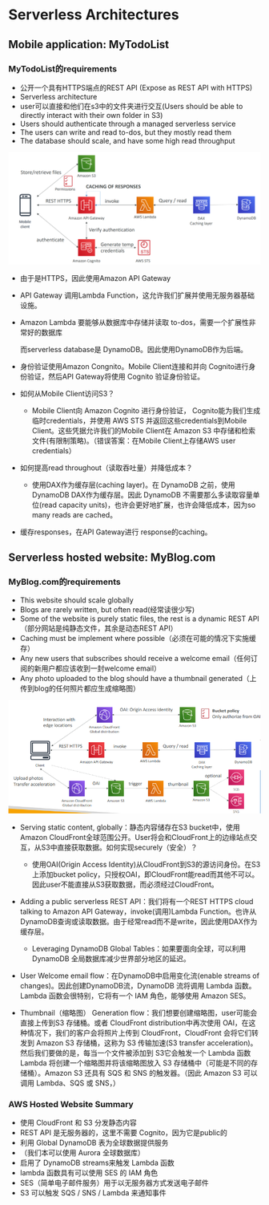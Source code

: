 # Serverless Architectures

## Mobile application: MyTodoList

### MyTodoList的requirements

- 公开一个具有HTTPS端点的REST API (Expose as REST API with HTTPS)
- Serverless architecture
- user可以直接和他们在s3中的文件夹进行交互(Users should be able to directly interact with their own folder in S3)
- Users should authenticate through a managed serverless service
- The users can write and read to-dos, but they mostly read them
- The database should scale, and have some high read throughput

![](https://raw.githubusercontent.com/alstonzero/aws-certifications/main/aws-saa/%E6%9E%B6%E6%9E%84/pic/serverless%20Mobile%20application.png)



- 由于是HTTPS，因此使用Amazon API Gateway

- API Gateway 调用Lambda Function，这允许我们扩展并使用无服务器基础设施。

- Amazon Lambda 要能够从数据库中存储并读取 to-dos，需要一个扩展性非常好的数据库

  而serverless database是 DynamoDB。因此使用DynamoDB作为后端。

- 身份验证使用Amazon Congnito。Mobile Client连接和并向 Cognito进行身份验证，然后API Gateway将使用 Cognito 验证身份验证。

- 如何从Mobile Client访问S3？

  - Mobile Client向 Amazon Cognito 进行身份验证， Cognito能为我们生成临时credentials，并使用 AWS STS 并返回这些credentials到Mobile Client。这些凭据允许我们的Mobile Client在 Amazon S3 中存储和检索文件(有限制策略)。（错误答案：在Mobile Client上存储AWS user credentials）

- 如何提高read throughout（读取吞吐量）并降低成本？

  - 使用DAX作为缓存层(caching layer)。在 DynamoDB 之前，使用 DynamoDB DAX作为缓存层。因此 DynamoDB 不需要那么多读取容量单位(read capacity units)，也许会更好地扩展，也许会降低成本，因为so many reads are cached。

- 缓存responses，在API Gateway进行 response的caching。

## Serverless hosted website: MyBlog.com

###  MyBlog.com的requirements

- This website should scale globally 
- Blogs are rarely written, but often read(经常读很少写)
- Some of the website is purely static files, the rest is a dynamic REST API（部分网站是纯静态文件，其余是动态REST API）
- Caching must be implement where possible（必须在可能的情况下实施缓存）
- Any new users that subscribes should receive a welcome email（任何订阅的新用户都应该收到一封welcome email）
- Any photo uploaded to the blog should have a thumbnail generated（上传到blog的任何照片都应生成缩略图）

![](https://raw.githubusercontent.com/alstonzero/aws-certifications/main/aws-saa/%E6%9E%B6%E6%9E%84/pic/serverless%20MyBlog.com.png)

- Serving static content, globally：静态内容储存在S3 bucket中，使用Amazon CloudFront全球范围公开。User将会和CloudFront上的边缘站点交互，从S3中直接获取数据。如何实现securely（安全）？

  - 使用OAI(Origin Access Identity)从CloudFront到S3的源访问身份。在S3上添加bucket policy，只授权OAI，即CloudFront能read而其他不可以。因此user不能直接从S3获取数据，而必须经过CloudFront。

- Adding a public serverless REST API：我们将有一个REST HTTPS cloud talking to Amazon API Gateway，invoke(调用)Lambda Function。也许从DynamoDB查询或读取数据。由于经常read而不是write，因此使用DAX作为缓存层。

  - Leveraging DynamoDB Global Tables：如果要面向全球，可以利用 DynamoDB 全局数据库减少世界部分地区的延迟。

- User Welcome email flow：在DynamoDB中启用变化流(enable streams of changes)。因此创建DynamoDB流，DynamoDB 流将调用 Lambda 函数。Lambda 函数会很特别，它将有一个 IAM 角色，能够使用 Amazon SES。

- Thumbnail（缩略图） Generation flow：我们想要创建缩略图，user可能会直接上传到S3 存储桶。或者 CloudFront distribution中再次使用 OAI，在这种情况下，我们的客户会将照片上传到 CloudFront，CloudFront 会将它们转发到 Amazon S3 存储桶，这称为 S3 传输加速(S3 transfer acceleration)。然后我们要做的是，每当一个文件被添加到 S3它会触发一个 Lambda 函数Lambda 将创建一个缩略图并将该缩略图放入 S3 存储桶中（可能是不同的存储桶）。Amazon S3 还具有 SQS 和 SNS 的触发器。（因此 Amazon S3 可以调用 Lambda、SQS 或 SNS，）

### AWS Hosted Website Summary

- 使用 CloudFront 和 S3 分发静态内容
- REST API 是无服务器的，这里不需要 Cognito，因为它是public的
- 利用 Global DynamoDB 表为全球数据提供服务
- （我们本可以使用 Aurora 全球数据库）
- 启用了 DynamoDB streams来触发 Lambda 函数
- lambda 函数具有可以使用 SES 的 IAM 角色
-  SES（简单电子邮件服务）用于以无服务器方式发送电子邮件
-  S3 可以触发 SQS / SNS / Lambda 来通知事件


